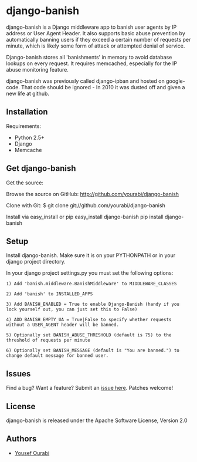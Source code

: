 django-banish
====
django-banish is a Django middleware app to banish user agents by IP address or User Agent Header. It also supports basic abuse prevention by automatically banning users if they exceed a certain number of requests per minute, which is likely some form of attack or attempted denial of service.

Django-banish stores all 'banishments' in memory to avoid database lookups on every request. It requires memcached, especially for the IP abuse monitoring feature.

django-banish was previously called django-ipban and hosted on google-code. That code should be ignored - In 2010 it was dusted off and given a new life at github.


Installation
------------

Requirements:

* Python 2.5+
* Django
* Memcache 

Get django-banish 
--------

Get the source:

Browse the source on GitHub: <http://github.com/yourabi/django-banish>

Clone with Git:
    $ git clone git://github.com/yourabi/django-banish


Install via easy_install or pip
    easy_install django-banish
    pip install django-banish


Setup
------
Install django-banish. Make sure it is on your PYTHONPATH or in your django project directory.

In your django project settings.py you must set the following options:

    1) Add 'banish.middleware.BanishMiddleware' to MIDDLEWARE_CLASSES

    2) Add 'banish' to INSTALLED_APPS

    3) Add BANISH_ENABLED = True to enable Django-Banish (handy if you lock yourself out, you can just set this to False)
    
    4) ADD BANISH_EMPTY_UA = True|False to specify whether requests without a USER_AGENT header will be banned.

    5) Optionally set BANISH_ABUSE_THRESHOLD (default is 75) to the threshold of requests per minute

    6) Optionally set BANISH_MESSAGE (default is "You are banned.") to change default message for banned user.

Issues
------
Find a bug? Want a feature? Submit an [issue
here](http://github.com/yourabi/django-banish/issues). Patches welcome!

License
------
django-banish is released under the Apache Software License, Version 2.0


Authors
-------
 * [Yousef Ourabi][1]


 [1]: http://github.com/yourabi
